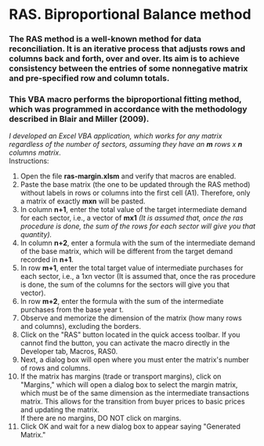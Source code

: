 # RAS. Biproportional Balance method
### The RAS method is a well-known method for data reconciliation. It is an iterative process that adjusts rows and columns back and forth, over and over. Its aim is to achieve consistency between the entries of some nonnegative matrix and pre-specified row and column totals.  
### This VBA macro performs the biproportional fitting method, which was programmed in accordance with the methodology described in Blair and Miller (2009).  
*I developed an Excel VBA application, which works for any matrix regardless of the number of sectors, assuming they have an **m** rows x **n** columns matrix*.  
Instructions:  
1. Open the file **ras-margin.xlsm** and verify that macros are enabled.  
2. Paste the base matrix (the one to be updated through the RAS method) without labels in rows or columns into the first cell (A1). Therefore, only a matrix of exactly **mxn** will be pasted.  
3. In column **n+1**, enter the total value of the target intermediate demand for each sector, i.e., a vector of **mx1** *(It is assumed that, once the ras procedure is done, the sum of the rows for each sector will give you that quantity).*
4. In column **n+2**, enter a formula with the sum of the intermediate demand of the base matrix, which will be different from the target demand recorded in **n+1**.  
5. In row **m+1**, enter the total target value of intermediate purchases for each sector, i.e., a 1xn vector (It is assumed that, once the ras procedure is done, the sum of the columns for the sectors will give you that vector).
6. In row **m+2**, enter the formula with the sum of the intermediate purchases from the base year t.  
7. Observe and memorize the dimension of the matrix (how many rows and columns), excluding the borders.  
8. Click on the "RAS" button located in the quick access toolbar. If you cannot find the button, you can activate the macro directly in the Developer tab, Macros, RAS0.  
9. Next, a dialog box will open where you must enter the matrix's number of rows and columns.  
10. If the matrix has margins (trade or transport margins), click on "Margins," which will open a dialog box to select the margin matrix, which must be of the same dimension as the intermediate transactions matrix. This allows for the transition from buyer prices to basic prices and updating the matrix.  
If there are no margins, DO NOT click on margins.  
12. Click OK and wait for a new dialog box to appear saying "Generated Matrix."  
